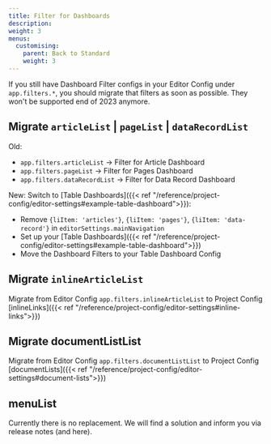 ```yaml
---
title: Filter for Dashboards
description:
weight: 3
menus:
  customising:
    parent: Back to Standard
    weight: 3
---
```


If you still have Dashboard Filter configs in your Editor Config under `app.filters.*`, you should migrate that filters as soon as possible. They won't be supported end of 2023 anymore.

## Migrate `articleList` | `pageList` | `dataRecordList`

Old:
- `app.filters.articleList` -> Filter for Article Dashboard
- `app.filters.pageList` -> Filter for Pages Dashboard
- `app.filters.dataRecordList` -> Filter for Data Record Dashboard

New: Switch to [Table Dashboards]({{< ref "/reference/project-config/editor-settings#example-table-dashboard">}}):
- Remove `{liItem: 'articles'}`, `{liItem: 'pages'}`, `{liItem: 'data-record'}`  in `editorSettings.mainNavigation`
- Set up your [Table Dashboards]({{< ref "/reference/project-config/editor-settings#example-table-dashboard">}})
- Move the Dashboard Filters to your Table Dashboard Config


## Migrate `inlineArticleList`

Migrate from Editor Config `app.filters.inlineArticleList` to Project Config [inlineLinks]({{< ref "/reference/project-config/editor-settings#inline-links">}})

## Migrate documentListList

Migrate from Editor Config `app.filters.documentListList` to Project Config [documentLists]({{< ref "/reference/project-config/editor-settings#document-lists">}})

## menuList

Currently there is no replacement. We will find a solution and inform you via release notes (and here).

